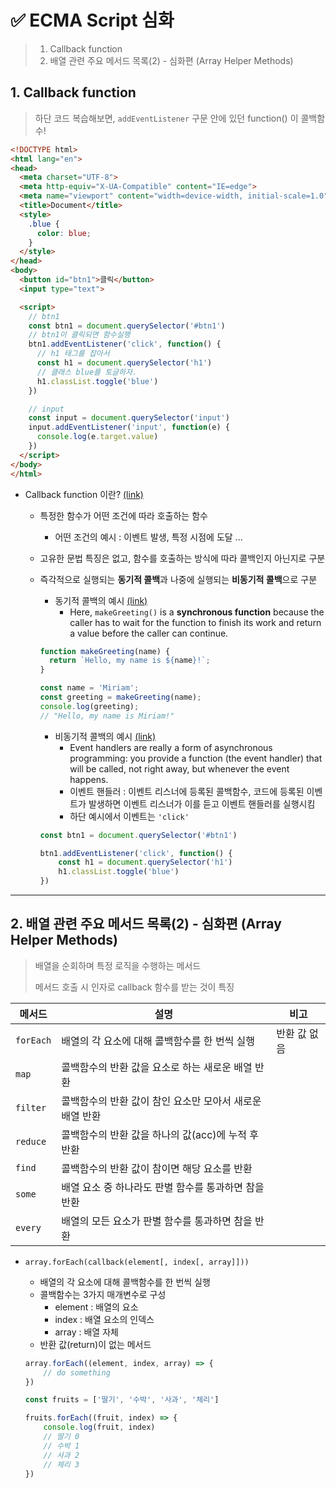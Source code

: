 # ✅ ECMA Script 심화

> 1. Callback function
> 2. 배열 관련 주요 메서드 목록(2) - 심화편 (Array Helper Methods)



## 1. Callback function

> 하단 코드 복습해보면, `addEventListener` 구문 안에 있던 function() 이 콜백함수!

```html
<!DOCTYPE html>
<html lang="en">
<head>
  <meta charset="UTF-8">
  <meta http-equiv="X-UA-Compatible" content="IE=edge">
  <meta name="viewport" content="width=device-width, initial-scale=1.0">
  <title>Document</title>
  <style>
    .blue {
      color: blue;
    }
  </style>
</head>
<body>
  <button id="btn1">클릭</button>
  <input type="text">

  <script>
    // btn1
    const btn1 = document.querySelector('#btn1')
    // btn1이 클릭되면 함수실행
    btn1.addEventListener('click', function() {
      // h1 태그를 잡아서
      const h1 = document.querySelector('h1')
      // 클래스 blue를 토글하자. 
      h1.classList.toggle('blue')
    })

    // input
    const input = document.querySelector('input')
    input.addEventListener('input', function(e) {
      console.log(e.target.value)
    })
  </script>
</body>
</html>
```



- Callback function 이란? [(link)](https://developer.mozilla.org/en-US/docs/Glossary/Callback_function)

  - 특정한 함수가 어떤 조건에 따라 호출하는 함수

    - 어떤 조건의 예시 : 이벤트 발생, 특정 시점에 도달 ...

  - 고유한 문법 특징은 없고, 함수를 호출하는 방식에 따라 콜백인지 아닌지로 구분

  - 즉각적으로 실행되는 **동기적 콜백**과 나중에 실행되는 **비동기적 콜백**으로 구분

    - 동기적 콜백의 예시 [(link)](https://developer.mozilla.org/en-US/docs/Learn/JavaScript/Asynchronous/Introducing)
      - Here, `makeGreeting()` is a **synchronous function** because the caller has to wait for the function to finish its work and return a value before the caller can continue.

    ```javascript
    function makeGreeting(name) {
      return `Hello, my name is ${name}!`;
    }
    
    const name = 'Miriam';
    const greeting = makeGreeting(name);
    console.log(greeting);
    // "Hello, my name is Miriam!"
    ```

    - 비동기적 콜백의 예시 [(link)](https://developer.mozilla.org/en-US/docs/Learn/JavaScript/Asynchronous/Introducing#a_long-running_synchronous_function)
      - Event handlers are really a form of asynchronous programming: you provide a function (the event handler) that will be called, not right away, but whenever the event happens.
      - 이벤트 핸들러 : 이벤트 리스너에 등록된 콜백함수, 코드에 등록된 이벤트가 발생하면 이벤트 리스너가 이를 듣고 이벤트 핸들러를 실행시킴
      - 하단 예시에서 이벤트는 `'click'`

    ```javascript
    const btn1 = document.querySelector('#btn1')
    
    btn1.addEventListener('click', function() {
        const h1 = document.querySelector('h1')
        h1.classList.toggle('blue')
    })
    ```

    

---



## 2. 배열 관련 주요 메서드 목록(2) - 심화편 (Array Helper Methods)

> 배열을 순회하며 특정 로직을 수행하는 메서드
>
> 메서드 호출 시 인자로 callback 함수를 받는 것이 특징

| 메서드    | 설명                                                     | 비고         |
| --------- | -------------------------------------------------------- | ------------ |
| `forEach` | 배열의 각 요소에 대해 콜백함수를 한 번씩 실행            | 반환 값 없음 |
| `map`     | 콜백함수의 반환 값을 요소로 하는 새로운 배열 반환        |              |
| `filter`  | 콜백함수의 반환 값이 참인 요소만 모아서 새로운 배열 반환 |              |
| `reduce`  | 콜백함수의 반환 값을 하나의 값(acc)에 누적 후 반환       |              |
| `find`    | 콜백함수의 반환 값이 참이면 해당 요소를 반환             |              |
| `some`    | 배열 요소 중 하나라도 판별 함수를 통과하면 참을 반환     |              |
| `every`   | 배열의 모든 요소가 판별 함수를 통과하면 참을 반환        |              |



- `array.forEach(callback(element[, index[, array]]))`

  - 배열의 각 요소에 대해 콜백함수를 한 번씩 실행
  - 콜백함수는 3가지 매개변수로 구성
    - element : 배열의 요소
    - index : 배열 요소의 인덱스
    - array : 배열 자체
  - 반환 값(return)이 없는 메서드

  ```javascript
  array.forEach((element, index, array) => {
      // do something
  })
  ```

  ```javascript
  const fruits = ['딸기', '수박', '사과', '체리']
  
  fruits.forEach((fruit, index) => {
      console.log(fruit, index)
      // 딸기 0
      // 수박 1
      // 사과 2
      // 체리 3
  })
  ```

  
